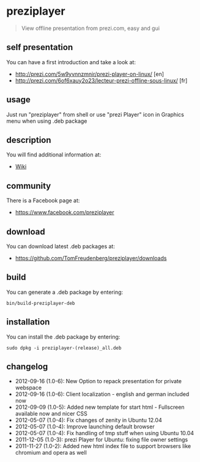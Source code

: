 # preziplayer

> View offline presentation from prezi.com, easy and gui

## self presentation

You can have a first introduction and take a look at: 

* http://prezi.com/5w9yvnnzmnir/prezi-player-on-linux/ [en]
* http://prezi.com/6of6xauy2o23/lecteur-prezi-offline-sous-linux/ [fr]

## usage

Just run "preziplayer" from shell or use "prezi Player" icon in Graphics menu when using .deb package

## description

You will find additional information at:

* [Wiki](preziplayer/wiki)

## community

There is a Facebook page at:

* https://www.facebook.com/preziplayer

## download

You can download latest .deb packages at:

* https://github.com/TomFreudenberg/preziplayer/downloads

## build

You can generate a .deb package by entering:

    bin/build-preziplayer-deb

## installation

You can install the .deb package by entering:

    sudo dpkg -i preziplayer-(release)_all.deb

## changelog

* 2012-09-16 (1.0-6): New Option to repack presentation for private webspace
* 2012-09-16 (1.0-6): Client localization - english and german included now
* 2012-09-09 (1.0-5): Added new template for start html - Fullscreen available now and nicer CSS
* 2012-05-07 (1.0-4): Fix changes of zenity in Ubuntu 12.04
* 2012-05-07 (1.0-4): Improve launching default browser
* 2012-05-07 (1.0-4): Fix handling of tmp stuff when using Ubuntu 10.04
* 2011-12-05 (1.0-3): prezi Player for Ubuntu: fixing file owner settings
* 2011-11-27 (1.0-2): Added new html index file to support browsers like chromium and opera as well

